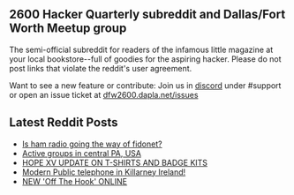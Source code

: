 ## 2600 Hacker Quarterly subreddit and Dallas/Fort Worth Meetup group
The semi-official subreddit for readers of the infamous little magazine at your local bookstore--full of goodies for the aspiring hacker. Please do not post links that violate the reddit's user agreement.

Want to see a new feature or contribute: 
Join us in [discord](https://dfw2600.dapla.net/chat) under #support or open an issue ticket at [dfw2600.dapla.net/issues](https://dfw2600.dapla.net/issues)

## Latest Reddit Posts
<!-- BLOG-POST-LIST:START -->
- [Is ham radio going the way of fidonet?](https://www.reddit.com/r/2600/comments/1ekrmr0/is_ham_radio_going_the_way_of_fidonet/)
- [Active groups in central PA, USA](https://www.reddit.com/r/2600/comments/1ekov6g/active_groups_in_central_pa_usa/)
- [HOPE XV UPDATE ON T-SHIRTS AND BADGE KITS](https://2600.com/content/hope-xv-update-t-shirts-and-badge-kits)
- [Modern Public telephone in Killarney Ireland!](https://www.reddit.com/r/2600/comments/1ehlebv/modern_public_telephone_in_killarney_ireland/)
- [NEW 'Off The Hook' ONLINE](https://2600.com/hook/31-07-2024)
<!-- BLOG-POST-LIST:END -->
